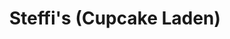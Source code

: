 ---
title: "Steffi's (Cupcake Laden)"
url: /grossweikersdorf/steffis-cupcake-laden/
shop: Konditorei
---
